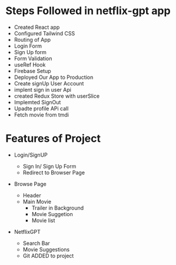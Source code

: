 # Steps Followed in netflix-gpt app
- Created React app 
- Configured Tailwind CSS
- Routing of App
- Login Form
- Sign Up form
- Form Validation
- useRef Hook
- Firebase Setup
- Deployed Our App to Production
- Create signUp User Account
- implent sign in user Api
- created Redux Store with userSlice
- Implemted SignOut
- Upadte profile APi call
- Fetch movie from tmdi


# Features of Project

- Login/SignUP
    - Sign In/ Sign Up Form
    - Redirect to Browser Page

- Browse Page
    - Header
    - Main Movie
        - Trailer in Background
        - Movie Suggetion
        - Movie list

- NetflixGPT
    - Search Bar
    - Movie Suggestions
    - Git ADDED to project
